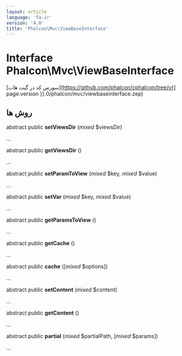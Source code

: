 ```yaml
---
layout: article
language: 'fa-ir'
version: '4.0'
title: 'Phalcon\Mvc\ViewBaseInterface'
---
```

# Interface **Phalcon\Mvc\ViewBaseInterface**

[سورس کد در گیت هاب](https://github.com/phalcon/cphalcon/tree/v{{ page.version }}.0/phalcon/mvc/viewbaseinterface.zep)

## روش ها

abstract public **setViewsDir** (*mixed* $viewsDir)

...

abstract public **getViewsDir** ()

...

abstract public **setParamToView** (*mixed* $key, *mixed* $value)

...

abstract public **setVar** (*mixed* $key, *mixed* $value)

...

abstract public **getParamsToView** ()

...

abstract public **getCache** ()

...

abstract public **cache** ([*mixed* $options])

...

abstract public **setContent** (*mixed* $content)

...

abstract public **getContent** ()

...

abstract public **partial** (*mixed* $partialPath, [*mixed* $params])

...